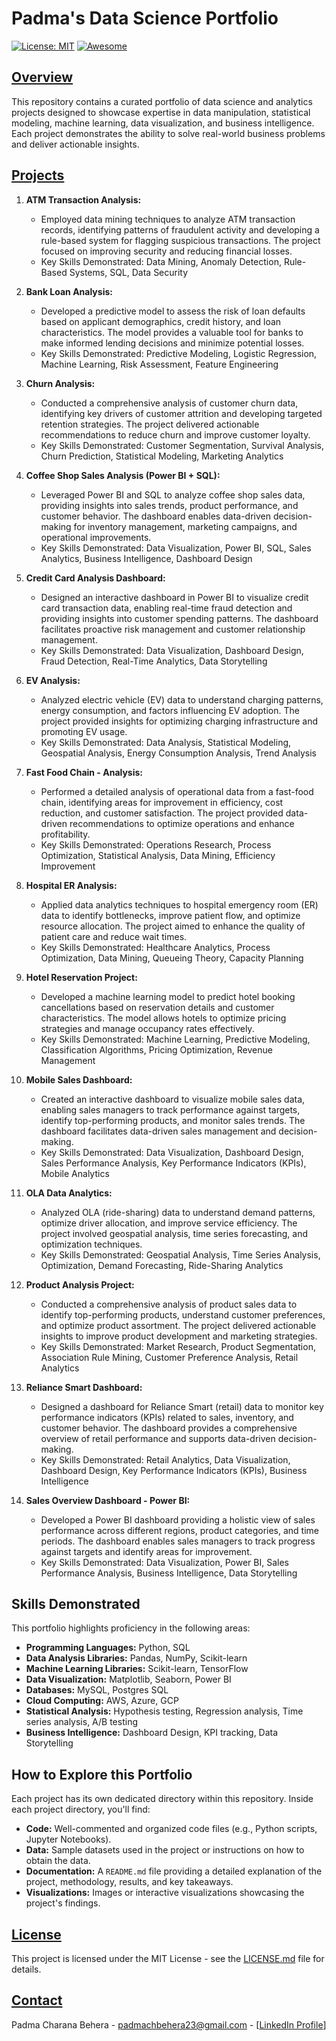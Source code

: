 # Padma's Data Science Portfolio

[![License: MIT](https://img.shields.io/badge/License-MIT-yellow.svg)](https://opensource.org/licenses/MIT)
[![Awesome](https://awesome.re/badge.svg)](https://awesome.re)

## [Overview](pplx://action/followup)

This repository contains a curated portfolio of data science and analytics projects designed to showcase expertise in data manipulation, statistical modeling, machine learning, data visualization, and business intelligence. Each project demonstrates the ability to solve real-world business problems and deliver actionable insights.

## [Projects](pplx://action/followup)

1.  **ATM Transaction Analysis:**
    *   Employed data mining techniques to analyze ATM transaction records, identifying patterns of fraudulent activity and developing a rule-based system for flagging suspicious transactions. The project focused on improving security and reducing financial losses.
    *   Key Skills Demonstrated:  Data Mining, Anomaly Detection, Rule-Based Systems, SQL, Data Security
   
2.  **Bank Loan Analysis:**
    *   Developed a predictive model to assess the risk of loan defaults based on applicant demographics, credit history, and loan characteristics. The model provides a valuable tool for banks to make informed lending decisions and minimize potential losses.
    *   Key Skills Demonstrated:  Predictive Modeling, Logistic Regression, Machine Learning, Risk Assessment, Feature Engineering
  
3.  **Churn Analysis:**
    *   Conducted a comprehensive analysis of customer churn data, identifying key drivers of customer attrition and developing targeted retention strategies. The project delivered actionable recommendations to reduce churn and improve customer loyalty.
    *   Key Skills Demonstrated:  Customer Segmentation, Survival Analysis, Churn Prediction, Statistical Modeling, Marketing Analytics
  
4.  **Coffee Shop Sales Analysis (Power BI + SQL):**
    *   Leveraged Power BI and SQL to analyze coffee shop sales data, providing insights into sales trends, product performance, and customer behavior. The dashboard enables data-driven decision-making for inventory management, marketing campaigns, and operational improvements. 
    *   Key Skills Demonstrated:  Data Visualization, Power BI, SQL, Sales Analytics, Business Intelligence, Dashboard Design
  
5.  **Credit Card Analysis Dashboard:**
    *   Designed an interactive dashboard in Power BI to visualize credit card transaction data, enabling real-time fraud detection and providing insights into customer spending patterns. The dashboard facilitates proactive risk management and customer relationship management. 
    *   Key Skills Demonstrated:  Data Visualization, Dashboard Design, Fraud Detection, Real-Time Analytics, Data Storytelling
   
6.  **EV Analysis:**
    *   Analyzed electric vehicle (EV) data to understand charging patterns, energy consumption, and factors influencing EV adoption. The project provided insights for optimizing charging infrastructure and promoting EV usage.
    *   Key Skills Demonstrated:  Data Analysis, Statistical Modeling, Geospatial Analysis, Energy Consumption Analysis, Trend Analysis
      
7.  **Fast Food Chain - Analysis:**
    *   Performed a detailed analysis of operational data from a fast-food chain, identifying areas for improvement in efficiency, cost reduction, and customer satisfaction.  The project provided data-driven recommendations to optimize operations and enhance profitability.
    *   Key Skills Demonstrated:  Operations Research, Process Optimization, Statistical Analysis, Data Mining, Efficiency Improvement
   
8.  **Hospital ER Analysis:**
    *   Applied data analytics techniques to hospital emergency room (ER) data to identify bottlenecks, improve patient flow, and optimize resource allocation. The project aimed to enhance the quality of patient care and reduce wait times. 
    *   Key Skills Demonstrated:  Healthcare Analytics, Process Optimization, Data Mining, Queueing Theory, Capacity Planning
  
9.  **Hotel Reservation Project:**
    *   Developed a machine learning model to predict hotel booking cancellations based on reservation details and customer characteristics. The model allows hotels to optimize pricing strategies and manage occupancy rates effectively.
    *   Key Skills Demonstrated:  Machine Learning, Predictive Modeling, Classification Algorithms, Pricing Optimization, Revenue Management
     
10. **Mobile Sales Dashboard:**
    *  Created an interactive dashboard to visualize mobile sales data, enabling sales managers to track performance against targets, identify top-performing products, and monitor sales trends. The dashboard facilitates data-driven sales management and decision-making. 
    *   Key Skills Demonstrated:  Data Visualization, Dashboard Design, Sales Performance Analysis, Key Performance Indicators (KPIs), Mobile Analytics
   
11. **OLA Data Analytics:**
    *   Analyzed OLA (ride-sharing) data to understand demand patterns, optimize driver allocation, and improve service efficiency. The project involved geospatial analysis, time series forecasting, and optimization techniques. 
    *   Key Skills Demonstrated:  Geospatial Analysis, Time Series Analysis, Optimization, Demand Forecasting, Ride-Sharing Analytics
   
12. **Product Analysis Project:**
    *   Conducted a comprehensive analysis of product sales data to identify top-performing products, understand customer preferences, and optimize product assortment. The project delivered actionable insights to improve product development and marketing strategies.
    *   Key Skills Demonstrated:  Market Research, Product Segmentation, Association Rule Mining, Customer Preference Analysis, Retail Analytics
      
13. **Reliance Smart Dashboard:**
    *   Designed a dashboard for Reliance Smart (retail) data to monitor key performance indicators (KPIs) related to sales, inventory, and customer behavior. The dashboard provides a comprehensive overview of retail performance and supports data-driven decision-making.
    *   Key Skills Demonstrated:  Retail Analytics, Data Visualization, Dashboard Design, Key Performance Indicators (KPIs), Business Intelligence
   
14. **Sales Overview Dashboard - Power BI:**
    *  Developed a Power BI dashboard providing a holistic view of sales performance across different regions, product categories, and time periods. The dashboard enables sales managers to track progress against targets and identify areas for improvement. 
    *   Key Skills Demonstrated:  Data Visualization, Power BI, Sales Performance Analysis, Business Intelligence, Data Storytelling

## Skills Demonstrated

This portfolio highlights proficiency in the following areas:

*   **Programming Languages:** Python, SQL
*   **Data Analysis Libraries:** Pandas, NumPy, Scikit-learn
*   **Machine Learning Libraries:** Scikit-learn, TensorFlow 
*   **Data Visualization:** Matplotlib, Seaborn, Power BI
*   **Databases:** MySQL, Postgres SQL
*   **Cloud Computing:** AWS, Azure, GCP
*   **Statistical Analysis:** Hypothesis testing, Regression analysis, Time series analysis, A/B testing
*   **Business Intelligence:** Dashboard Design, KPI tracking, Data Storytelling

## How to Explore this Portfolio

Each project has its own dedicated directory within this repository. Inside each project directory, you'll find:

*   **Code:** Well-commented and organized code files (e.g., Python scripts, Jupyter Notebooks).
*   **Data:** Sample datasets used in the project or instructions on how to obtain the data.
*   **Documentation:** A `README.md` file providing a detailed explanation of the project, methodology, results, and key takeaways.
*   **Visualizations:** Images or interactive visualizations showcasing the project's findings.

## [License](pplx://action/followup)

This project is licensed under the MIT License - see the [LICENSE.md](LICENSE.md) file for details.

## [Contact](pplx://action/followup)

Padma Charana Behera - padmachbehera23@gmail.com - [[LinkedIn Profile](https://www.linkedin.com/in/padmach-behera/)]
